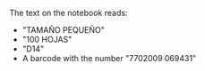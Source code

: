 The text on the notebook reads:

- "TAMAÑO PEQUEÑO"
- "100 HOJAS"
- "D14"
- A barcode with the number "7702009 069431"